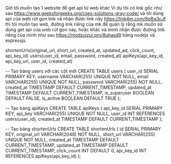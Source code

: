 Giờ tôi muốn tạo 1 website để get api từ web khác 
Ví dụ tôi có link gốc như sau 
https://www.geeksforgeeks.org/cses-solutions-gray-code/
và tôi dùng api của web rút gọn link và nhận được link này
https://link4m.com/8pBq3cJf
thì tôi muốn tạo web, đường link riêng của mk để quản lý rằng mk muốn sử dụng get api của web rút gọn này, hoặc khác và mình nhận được đường link riêng của mình như sau
https://modzuizui.pro/8uhasd9
bằng nodejs và expressjs


shortenUrls(original_url, short_url, created_at, updated_ad, click_count, api_key_id)
users(user_id, email, password, created_at)
apiKeys(api_key_id, api_key_url, user_id, created_at)

-- Tạo bảng users với các cột mới
CREATE TABLE users (
    user_id SERIAL PRIMARY KEY,
    username VARCHAR(255) UNIQUE NOT NULL,
    email VARCHAR(255) UNIQUE NOT NULL,
    password VARCHAR(255) NOT NULL,
    created_at TIMESTAMP DEFAULT CURRENT_TIMESTAMP,
    updated_at TIMESTAMP DEFAULT CURRENT_TIMESTAMP,
    is_superuser BOOLEAN DEFAULT FALSE,
    is_active BOOLEAN DEFAULT TRUE
);


-- Tạo bảng apiKeys
CREATE TABLE apiKeys (
    api_key_id SERIAL PRIMARY KEY,
    api_key VARCHAR(255) UNIQUE NOT NULL,
    user_id INT REFERENCES users(user_id),
    created_at TIMESTAMP DEFAULT CURRENT_TIMESTAMP
);

-- Tạo bảng shortenUrls
CREATE TABLE shortenUrls (
    id SERIAL PRIMARY KEY,
    original_url VARCHAR(2048) NOT NULL,
    short_url VARCHAR(255) UNIQUE NOT NULL,
    created_at TIMESTAMP DEFAULT CURRENT_TIMESTAMP,
    updated_at TIMESTAMP DEFAULT CURRENT_TIMESTAMP,
    click_count INT DEFAULT 0,
    api_key_id INT REFERENCES apiKeys(api_key_id)
);
